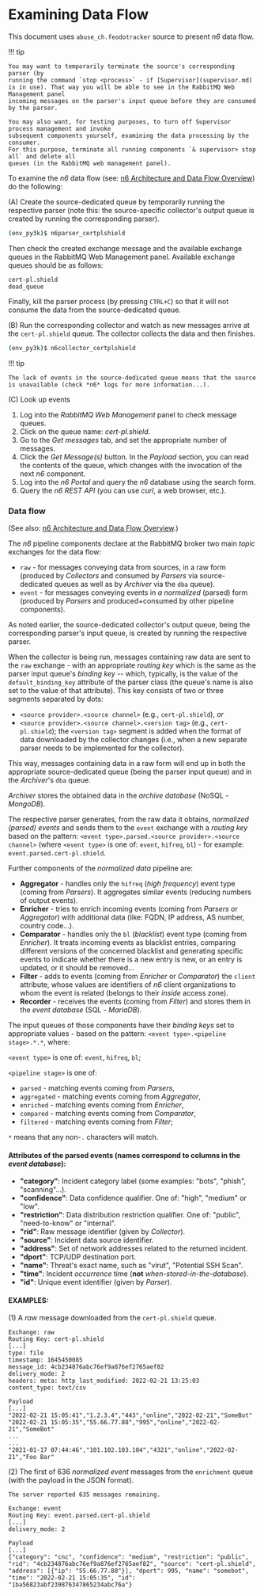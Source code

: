 # Examining Data Flow

This document uses `abuse_ch.feodotracker` source to present *n6* data flow.

!!! tip

    You may want to temporarily terminate the source's corresponding parser (by
    running the command `stop <process>` - if [Supervisor](supervisor.md)
    is in use). That way you will be able to see in the RabbitMQ Web Management panel
    incoming messages on the parser's input queue before they are consumed
    by the parser.

    You may also want, for testing purposes, to turn off Supervisor process management and invoke
    subsequent components yourself, examining the data processing by the consumer. 
    For this purpose, terminate all running components `& supervisor> stop all` and delete all 
    queues (in the RabbitMQ web management panel).


To examine the *n6* data flow (see: [n6 Architecture and Data Flow Overview](../../data_flow_overview.md)) do the following:

(A) Create the source-dedicated queue by temporarily running the respective parser (note this: the source-specific collector's output queue is created by running the corresponding parser).

```bash
(env_py3k)$ n6parser_certplshield
```

Then check the created exchange message and the available exchange queues in the RabbitMQ Web Management panel. Available exchange queues should be as follows:

```text
cert-pl.shield
dead_queue
```

Finally, kill the parser process (by pressing `CTRL+C`) so that it will not consume the data from the source-dedicated queue.


(B) Run the corresponding collector and watch as new messages arrive at the `cert-pl.shield` queue. The collector collects the data and then finishes.

```bash
(env_py3k)$ n6collector_certplshield
```

!!! tip

    The lack of events in the source-dedicated queue means that the source is unavailable (check *n6* logs for more information...).


(C) Look up events

1. Log into the *RabbitMQ Web Management* panel to check message queues.
2. Click on the queue name: *cert-pl.shield*.
3. Go to the *Get messages* tab, and set the appropriate number of messages.
4. Click the *Get Message(s)* button. In the *Payload* section, you can read the contents of the queue, which changes with the invocation of the next _n6_ component.
5. Log into the *n6 Portal* and query the *n6* database using the search form.
6. Query the *n6 REST API* (you can use _curl_, a web browser, etc.).


### Data flow

(See also: [n6 Architecture and Data Flow Overview](../../data_flow_overview.md).)

The *n6* pipeline components declare at the RabbitMQ broker two main *topic* exchanges for the data flow:

* `raw` - for messages conveying data from sources, in a raw form (produced by *Collectors* and consumed by *Parsers* via source-dedicated queues as well as by *Archiver* via the `dba` queue).
* `event` - for messages conveying events in *a normalized* (parsed) form (produced by *Parsers* and produced+consumed by other pipeline components).

As noted earlier, the source-dedicated collector's output queue, being the corresponding parser's input queue, is created by running the respective parser.

When the collector is being run, messages containing raw data are sent
to the `raw` exchange - with an appropriate *routing key* which is the
same as the parser input queue's *binding key* -- which, typically, is
the value of the `default_binding_key` attribute of the parser class
(the queue's name is also set to the value of that attribute). This key
consists of two or three segments separated by dots:

* `<source provider>.<source channel>` (e.g., `cert-pl.shield`), *or*
* `<source provider>.<source channel>.<version tag>` (e.g., `cert-pl.shield`);
  the `<version tag>` segment is added when the format of data downloaded
  by the collector changes (i.e., when a new separate parser needs to be
  implemented for the collector).

This way, messages containing data in a raw form will end up in both the
appropriate source-dedicated queue (being the parser input queue) and in
the *Archiver*'s `dba` queue.

*Archiver* stores the obtained data in the *archive database* (NoSQL - *MongoDB*).

The respective parser generates, from the raw data it obtains,
*normalized (parsed) events* and sends them to the `event` exchange with
a *routing key* based on the pattern: `<event type>.parsed.<source
provider>.<source channel>` (where `<event type>` is one of: `event`,
`hifreq`, `bl`) - for example: `event.parsed.cert-pl.shield`.

Further components of the *normalized data* pipeline are:

* **Aggregator** - handles only the `hifreq` (*high frequency*) event type (coming from *Parsers*).
  It aggregates similar events (reducing numbers of output events).
* **Enricher** - tries to enrich incoming events (coming from *Parsers* or *Aggregator*)
  with additional data (like: FQDN, IP address, AS number, country code...).
* **Comparator** - handles only the `bl` (*blacklist*) event type (coming from *Enricher*).
  It treats incoming events as blacklist entries, comparing different
  versions of the concerned blacklist and generating specific events to
  indicate whether there is a new entry is new, or an entry is updated, or
  it should be removed...
* **Filter** - adds to events (coming from *Enricher* or *Comparator*) the `client` attribute,
  whose values are identifiers of *n6* client organizations to whom the
  event is related (belongs to their *inside* access zone).
* **Recorder** - receives the events (coming from *Filter*) and stores them in the *event database*
  (SQL - *MariaDB*).

The input queues of those components have their *binding keys* set to appropriate
values - based on the pattern: `<event type>.<pipeline stage>.*.*`, where:

`<event type>` is one of: `event`, `hifreq`, `bl`;

`<pipeline stage>` is one of:

* `parsed` - matching events coming from *Parsers*,
* `aggregated` - matching events coming from *Aggregator*,
* `enriched` - matching events coming from *Enricher*,
* `compared` - matching events coming from *Comparator*,
* `filtered` - matching events coming from *Filter*;

`*` means that any non-`.` characters will match.

#### Attributes of the parsed events (names correspond to columns in the *event database*):

* **"category"**: Incident category label (some examples: "bots", "phish", "scanning"...).
* **"confidence"**: Data confidence qualifier. One of: "high", "medium" or "low".
* **"restriction"**: Data distribution restriction qualifier. One of: "public", "need-to-know" or "internal".
* **"rid"**: Raw message identifier (given by *Collector*).
* **"source"**: Incident data source identifier.
* **"address"**: Set of network addresses related to the returned incident.
* **"dport"**: TCP/UDP destination port.
* **"name"**: Threat's exact name, such as "virut", "Potential SSH Scan".
* **"time"**: Incident *occurrence* time (**not** *when-stored-in-the-database*).
* **"id"**: Unique event identifier (given by *Parser*).

#### EXAMPLES:

(1) A *raw* message downloaded from the `cert-pl.shield` queue.

```text
Exchange: raw
Routing Key: cert-pl.shield
[...]
type: file
timestamp: 1645450085
message_id: 4cb234876abc76ef9a876ef2765aef82
delivery_mode: 2
headers: meta: http_last_modified: 2022-02-21 13:25:03
content_type: text/csv

Payload
[...]
"2022-02-21 15:05:41","1.2.3.4","443","online","2022-02-21","SomeBot"
"2022-02-21 15:05:35","55.66.77.88","995","online","2022-02-21","SomeBot"
...
...
"2021-01-17 07:44:46","101.102.103.104","4321","online","2022-02-21","Foo Bar"
```

(2) The first of 636 *normalized event* messages from the `enrichment` queue
(with the payload in the JSON format).

```text
The server reported 635 messages remaining.

Exchange: event
Routing Key: event.parsed.cert-pl.shield
[...]
delivery_mode: 2

Payload
[...]
{"category": "cnc", "confidence": "medium", "restriction": "public", 
"rid": "4cb234876abc76ef9a876ef2765aef82", "source": "cert-pl.shield", 
"address": [{"ip": "55.66.77.88"}], "dport": 995, "name": "somebot", 
"time": "2022-02-21 15:05:35", "id": "1ba56823abf239876347865234abc76a"}
```
